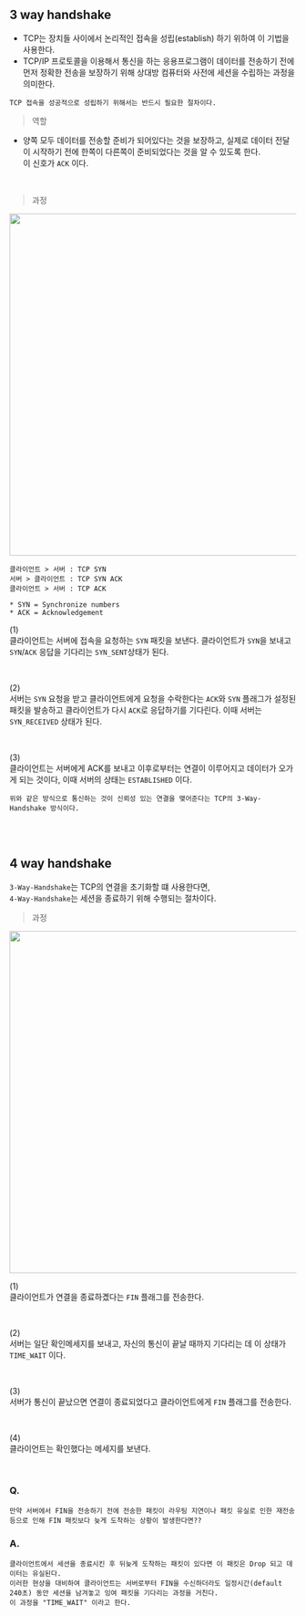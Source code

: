 
## 3 way handshake

- TCP는 장치들 사이에서 논리적인 접속을 성립(establish) 하기 위하여 이 기법을 사용한다.
- TCP/IP 프로토콜을 이용해서 통신을 하는 응용프로그램이 데이터를 전송하기 전에 먼저 정확한 전송을 보장하기 위해 상대방 컴퓨터와 사전에 세션을 수립하는 과정을 의미한다.

```
TCP 접속을 성공적으로 성립하기 위해서는 반드시 필요한 절차이다.
```

> 역할

- 양쪽 모두 데이터를 전송할 준비가 되어있다는 것을 보장하고, 실제로 데이터 전달이 시작하기 전에 한쪽이 다른쪽이 준비되었다는 것을 알 수 있도록 한다.  
이 신호가 `ACK` 이다.

</br>

> 과정

<p align="center">
  <img width="600" src="https://user-images.githubusercontent.com/59866819/179362772-9e96bebf-a834-40ac-9f8f-aed307a52b02.png">
</p>
  
```
클라이언트 > 서버 : TCP SYN
서버 > 클라이언트 : TCP SYN ACK
클라이언트 > 서버 : TCP ACK

* SYN = Synchronize numbers
* ACK = Acknowledgement
```
(1)  
클라이언트는 서버에 접속을 요청하는 `SYN` 패킷을 보낸다.
클라이언트가 `SYN`을 보내고 `SYN`/`ACK` 응답을 기다리는 `SYN_SENT`상태가 된다.

</br>

(2)   
서버는 `SYN` 요청을 받고 클라이언트에게 요청을 수락한다는 `ACK`와 `SYN` 플래그가 설정된 패킷을 발송하고
클라이언트가 다시 `ACK`로 응답하기를 기다린다.
이때 서버는 `SYN_RECEIVED` 상태가 된다.

</br>

(3)   
클라이언트는 서버에게 ACK를 보내고 이후로부터는 연결이 이루어지고 데이터가 오가게 되는 것이다,
이때 서버의 상태는 `ESTABLISHED` 이다.

```
위와 같은 방식으로 통신하는 것이 신뢰성 있는 연결을 맺어준다는 TCP의 3-Way-Handshake 방식이다.
```

</br>
</br>

## 4 way handshake

`3-Way-Handshake`는 TCP의 연결을 초기화할 떄 사용한다면,  
`4-Way-Handshake`는 세션을 종료하기 위해 수행되는 절차이다.

> 과정

<p align="center">
  <img width="600" src="https://user-images.githubusercontent.com/59866819/179362780-4b2a3eb8-d9d9-4e25-83b9-6d9041aa1dab.png">
</p>
  
(1)  
클라이언트가 연결을 종료하곘다는 `FIN` 플래그를 전송한다.

</br>

(2)  
서버는 일단 확인메세지를 보내고, 자신의 통신이 끝날 때까지 기다리는 데 이 상태가 `TIME_WAIT` 이다.

</br>

(3)  
서버가 통신이 끝났으면 연결이 종료되었다고 클라이언트에게 `FIN` 플래그를 전송한다.

</br>

(4)  
클라이언트는 확인했다는 메세지를 보낸다.

</br>

### Q.  
```
만약 서버에서 FIN을 전송하기 전에 전송한 패킷이 라우팅 지연이나 패킷 유실로 인한 재전송 등으로 인해 FIN 패킷보다 늦게 도착하는 상황이 발생한다면??
```

### A.  
```
클라이언트에서 세션을 종료시킨 후 뒤늦게 도착하는 패킷이 있다면 이 패킷은 Drop 되고 데이터는 유실된다.
이러한 현상을 대비하여 클라이언트는 서버로부터 FIN을 수신하더라도 일정시간(default 240초) 동안 세션을 남겨놓고 잉여 패킷을 기다리는 과정을 거친다.
이 과정을 "TIME_WAIT" 이라고 한다.
```
